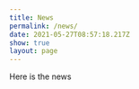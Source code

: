 ```yaml
---
title: News
permalink: /news/
date: 2021-05-27T08:57:18.217Z
show: true
layout: page
---
```

Here is the news